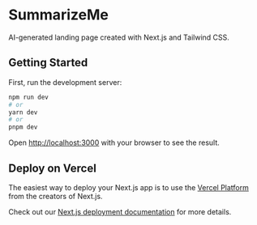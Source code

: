 # SummarizeMe

AI-generated landing page created with Next.js and Tailwind CSS.

## Getting Started

First, run the development server:

```bash
npm run dev
# or
yarn dev
# or
pnpm dev
```

Open [http://localhost:3000](http://localhost:3000) with your browser to see the result.

## Deploy on Vercel

The easiest way to deploy your Next.js app is to use the [Vercel Platform](https://vercel.com/new) from the creators of Next.js.

Check out our [Next.js deployment documentation](https://nextjs.org/docs/deployment) for more details.
